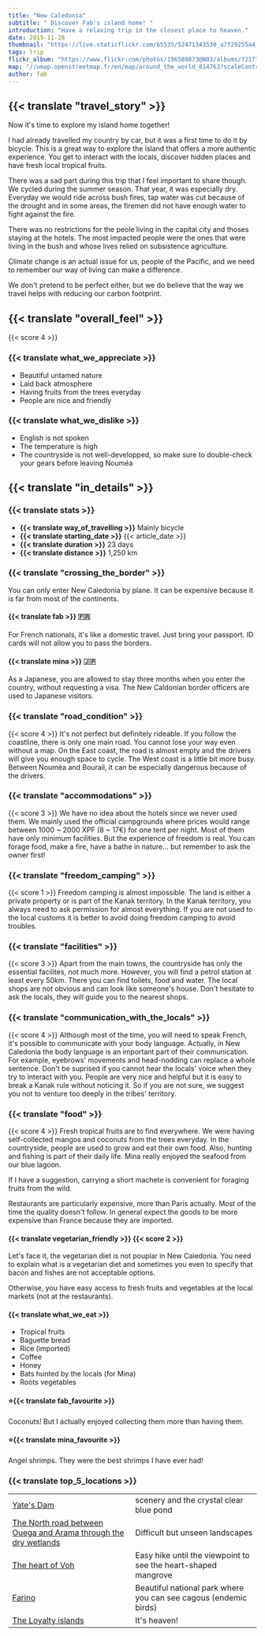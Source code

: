 ```yaml
---
title: "New Caledonia"
subtitle: " Discover Fab's island home! "
introduction: "Have a relaxing trip in the closest place to heaven."
date: 2019-11-28
thumbnail: "https://live.staticflickr.com/65535/52471343530_a7f29255a4_c.jpg"
tags: trip
flickr_album: "https://www.flickr.com/photos/196589873@N03/albums/72177720302710352"
map: "//umap.openstreetmap.fr/en/map/around_the_world_814763?scaleControl=false&miniMap=false&scrollWheelZoom=false&zoomControl=true&allowEdit=false&moreControl=true&searchControl=null&tilelayersControl=null&embedControl=null&datalayersControl=true&onLoadPanel=undefined&captionBar=false#7/-20.910/166.926"
author: fab
---
```

## {{< translate "travel_story" >}}
Now it's time to explore my island home together!

I had already travelled my country by car, but it was a first time to do it by bicycle.
This is a great way to explore the island that offers a more authentic experience.
You get to interact with the locals, discover hidden places and have fresh local tropical fruits.

There was a sad part during this trip that I feel important to share though. We cycled during the summer season. That year, it was especially dry.
Everyday we would ride across bush fires, tap water was cut because of the drought and in some areas, the firemen did not have enough water to fight against the fire.

There was no restrictions for the peole living in the capital city and thoses staying at the hotels. 
The most impacted people were the ones that were living in the bush and whose lives relied on subsistence agriculture.

Climate change is an actual issue for us, people of the Pacific, and we need to remember our way of living can make a difference.

We don't pretend to be perfect either, but we do believe that the way we travel helps with reducing our carbon footprint.


## {{< translate "overall_feel" >}} 
{{< score 4 >}}
### {{< translate what_we_appreciate >}}

- Beautiful untamed nature
- Laid back atmosphere
- Having fruits from the trees everyday
- People are nice and friendly
  
### {{< translate what_we_dislike >}}

- English is not spoken
- The temperature is high
- The countryside is not well-developped, so make sure to double-check your gears before leaving Nouméa



## {{< translate "in_details" >}}

### {{< translate stats >}}

- **{{< translate way_of_travelling >}}** Mainly bicycle
- **{{< translate starting_date >}}** {{< article_date >}} 
- **{{< translate duration >}}** 23 days
- **{{< translate distance >}}** 1,250 km

### {{< translate "crossing_the_border" >}}
You can only enter New Caledonia by plane. It can be expensive because it is far from most of the continents.

#### {{< translate fab >}} 🇫🇷
For French nationals, it's like a domestic travel. Just bring your passport. ID cards will not allow you to pass the borders.

#### {{< translate mina >}} 🇯🇵
As a Japanese, you are allowed to stay three months when you enter the country, without requesting a visa. The New Caldonian border officers are used to Japanese visitors.



### {{< translate "road_condition" >}}
{{< score 4 >}}
It's not perfect but definitely rideable.
If you follow the coastline, there is only one main road. You cannot lose your way even without a map.
On the East coast, the road is almost empty and the drivers will give you enough space to cycle.
The West coast is a little bit more busy. Between Nouméa and Bourail, it can be especially dangerous because of the drivers.


### {{< translate "accommodations" >}}
{{< score 3 >}}
We have no idea about the hotels since we never used them. We mainly used the official campgrounds where prices would range between 1000 ~ 2000 XPF (8 ~ 17€) for one tent per night.
Most of them have only minimum facilities. 
But the experience of freedom is real. You can forage food, make a fire, have a bathe in nature... but remember to ask the owner first! 


### {{< translate "freedom_camping" >}}
{{< score 1 >}}
Freedom camping is almost impossible. The land is either a private property or is part of the Kanak territory.
In the Kanak territory, you always need to ask permission for almost everything. If you are not used to the local customs it is better to avoid doing freedom camping to avoid troubles.


### {{< translate "facilities" >}}
{{< score 3 >}}
Apart from the main towns, the countryside has only the essential facilites, not much more.
However, you will find a petrol station at least every 50km. There you can find toilets, food and water.
The local shops are not obvious and can look like someone's house. Don't hesitate to ask the locals, they will guide you to the nearest shops. 


### {{< translate "communication_with_the_locals" >}}
{{< score 4 >}}
Although most of the time, you will need to speak French, it's possible to communicate with your body language. Actually, in New Caledonia the body language is an important part of their communication. For example, eyebrows' movements and head-nodding can replace a whole sentence. Don't be suprised if you cannot hear the locals' voice when they try to interact with you.
People are very nice and helpful but it is easy to break a Kanak rule without noticing it. So if you are not sure, we suggest you not to venture too deeply in the tribes' territory. 



### {{< translate "food" >}}
{{< score 4 >}}
Fresh tropical fruits are to find everywhere. We were having self-collected mangos and coconuts from the trees everyday.
In the countryside, people are used to grow and eat their own food. Also, hunting and fishing is part of their daily life.
Mina really enjoyed the seafood from our blue lagoon.

If I have a suggestion, carrying a short machete is convenient for foraging fruits from the wild.

Restaurants are particularly expensive, more than Paris actually. Most of the time the quality doesn't follow. 
In general expect the goods to be more expensive than France because they are imported.

#### {{< translate vegetarian_friendly >}} {{< score 2 >}}
Let's face it, the vegetarian diet is not pouplar in New Caledonia. You need to explain what is a vegetarian diet and sometimes you even to specify that bacon and fishes are not acceptable options.

Otherwise, you have easy access to fresh fruits and vegetables at the local markets (not at the restaurants).

#### {{< translate what_we_eat >}} 

- Tropical fruits
- Baguette bread
- Rice (imported)
- Coffee
- Honey
- Bats hunted by the locals (for Mina)
- Roots vegetables
  
#### ⭐{{< translate fab_favourite >}}
Coconuts! But I actually enjoyed collecting them more than having them.
#### ⭐{{< translate mina_favourite >}}
Angel shrimps. They were the best shrimps I have ever had!




### {{< translate top_5_locations >}}
|             |             |
|-------------|-------------|
|   [Yate's Dam](https://goo.gl/maps/zCazadT6QQQ7qoGv9)   |   scenery and the crystal clear blue pond    |
|   [The North road between Ouega and Arama through the dry wetlands ](https://goo.gl/maps/XxuzT2Sg4XKyaUcc7)   |   Difficult but unseen landscapes    |
|   [The heart of Voh](https://goo.gl/maps/QpfKfEjXfissDF8s7)    |   Easy hike until the viewpoint to see the heart-shaped mangrove     |
|   [Farino](https://goo.gl/maps/LDhFzo3jkwoN9GQL7)    |   Beautiful national park where you can see cagous (endemic birds)    |
|   [The Loyalty islands](https://goo.gl/maps/5epBentXSDXdWSu87)    |   It's heaven!    |

